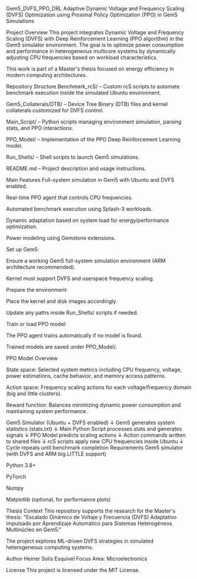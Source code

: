 Gem5_DVFS_PPO_DRL
Adaptive Dynamic Voltage and Frequency Scaling (DVFS) Optimization using Proximal Policy Optimization (PPO) in Gem5 Simulations

Project Overview
This project integrates Dynamic Voltage and Frequency Scaling (DVFS) with Deep Reinforcement Learning (PPO algorithm) in the Gem5 simulator environment.
The goal is to optimize power consumption and performance in heterogeneous multicore systems by dynamically adjusting CPU frequencies based on workload characteristics.

This work is part of a Master's thesis focused on energy efficiency in modern computing architectures.

Repository Structure
Benchmark_rcS/ – Custom rcS scripts to automate benchmark execution inside the simulated Ubuntu environment.

Gem5_Collaterals/DTB/ – Device Tree Binary (DTB) files and kernel collaterals customized for DVFS control.

Main_Script/ – Python scripts managing environment simulation, parsing stats, and PPO interactions.

PPO_Model/ – Implementation of the PPO Deep Reinforcement Learning model.

Run_Shells/ – Shell scripts to launch Gem5 simulations.

README.md – Project description and usage instructions.

Main Features
Full-system simulation in Gem5 with Ubuntu and DVFS enabled.

Real-time PPO agent that controls CPU frequencies.

Automated benchmark execution using Splash-3 workloads.

Dynamic adaptation based on system load for energy/performance optimization.

Power modeling using Gemstone extensions.

Set up Gem5:

Ensure a working Gem5 full-system simulation environment (ARM architecture recommended).

Kernel must support DVFS and userspace frequency scaling.

Prepare the environment:

Place the kernel and disk images accordingly.

Update any paths inside Run_Shells/ scripts if needed.

Train or load PPO model:

The PPO agent trains automatically if no model is found.

Trained models are saved under PPO_Model/.


PPO Model Overview

State space: Selected system metrics including CPU frequency, voltage, power estimations, cache behavior, and memory access patterns.

Action space: Frequency scaling actions for each voltage/frequency domain (big and little clusters).

Reward function: Balances minimizing dynamic power consumption and maintaining system performance.

Gem5 Simulator (Ubuntu + DVFS enabled)
        ↓
Gem5 generates system statistics (stats.txt)
        ↓
Main Python Script processes stats and generates signals
        ↓
PPO Model predicts scaling actions
        ↓
Action commands written to shared files
        ↓
rcS scripts apply new CPU frequencies inside Ubuntu
        ↓
Cycle repeats until benchmark completion
Requirements
Gem5 simulator (with DVFS and ARM big.LITTLE support)

Python 3.8+

PyTorch

Numpy

Matplotlib (optional, for performance plots)

Thesis Context
This repository supports the research for the Master's thesis:
"Escalado Dinámico de Voltaje y Frecuencia (DVFS) Adaptativo impulsado por Aprendizaje Automático para Sistemas Heterogéneos Multinúcleo en Gem5."

The project explores ML-driven DVFS strategies in simulated heterogeneous computing systems.

Author
Heiner Solis Esquivel
Focus Area: Microelectronics

License
This project is licensed under the MIT License.
